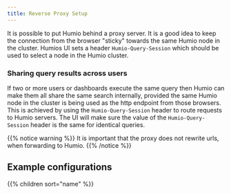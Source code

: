```yaml
---
title: Reverse Proxy Setup
---
```


It is possible to put Humio behind a proxy server. It is a good idea to keep the connection from the browser "sticky"
towards the same Humio node in the cluster. Humios UI sets a header `Humio-Query-Session` which should be used to select a node in the Humio cluster.


### Sharing query results across users

If two or more users or dashboards execute the same query then Humio
can make them all share the same search internally, provided the same
Humio node in the cluster is being used as the http endpoint from
those browsers. This is achieved by using the `Humio-Query-Session` header to route requests to Humio servers.
The UI will make sure the value of the `Humio-Query-Session` header is the same for identical queries.

{{% notice warning %}}
It is important that the proxy does not rewrite urls, when forwarding to Humio.
{{% /notice %}}

## Example configurations

{{% children sort="name"  %}}

